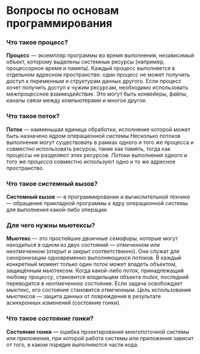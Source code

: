 # Вопросы по основам программирования

### Что такое процесс?
**Процесс** — экземпляр программы во время выполнения, независимый объект, которому выделены системные ресурсы (например, процессорное время и память). Каждый процесс выполняется в отдельном адресном пространстве: один процесс не может получить доступ к переменным и структурам данных другого. Если процесс хочет получить доступ к чужим ресурсам, необходимо использовать межпроцессное взаимодействие. Это могут быть конвейеры, файлы, каналы связи между компьютерами и многое другое.

### Что такое поток?
**Поток** — наименьшая единица обработки, исполнение которой может быть назначено ядром операционной системы.Несколько потоков выполнения могут существовать в рамках одного и того же процесса и совместно использовать ресурсы, такие как память, тогда как процессы не разделяют этих ресурсов.
*Потоки* выполнения одного и того же *процесса* совместно используют одно и то же адресное пространство.

### Что такое системный вызов?
**Системный вызов** — в программировании и вычислительной технике — обращение прикладной программы к ядру операционной системы для выполнения какой-либо операции.

### Для чего нужны мьютексы?
**Мьютекс** — это простейшие двоичные *семафоры*, которые могут находиться в одном из двух состояний — *отмеченном* или *неотмеченном* (открыт и закрыт соответственно).
Они служат для синхронизации одновременно выполняющихся *потоков*. В каждый конкретный момент только один поток может владеть объектом, защищённым мьютексом.
Когда какой-либо *поток*, принадлежащий любому *процессу*, становится владельцем объекта *mutex*, последний переводится в *неотмеченное* состояние. 
Если задача освобождает мьютекс, его состояние становится *отмеченным*.
Цель использования мьютексов — защита данных от повреждения в результате асинхронных изменений (состояние гонки).

### Что такое *состояние гонки*?
**Состояние гонки** — ошибка проектирования многопоточной системы или приложения, при которой работа системы или приложения зависит от того, в каком порядке выполняются части кода.
